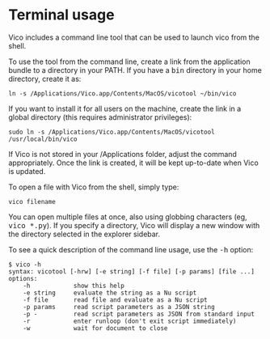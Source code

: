# Terminal usage

Vico includes a command line tool that can be used to launch vico from
the shell.

To use the tool from the command line, create a link from the
application bundle to a directory in your PATH. If you have a
<kbd>bin</kbd> directory in your home directory, create it as:

	ln -s /Applications/Vico.app/Contents/MacOS/vicotool ~/bin/vico

If you want to install it for all users on the machine, create the link
in a global directory (this requires administrator privileges):

	sudo ln -s /Applications/Vico.app/Contents/MacOS/vicotool /usr/local/bin/vico

If Vico is not stored in your /Applications folder, adjust the command
appropriately. Once the link is created, it will be kept up-to-date
when Vico is updated.

To open a file with Vico from the shell, simply type:

	vico filename

You can open multiple files at once, also using globbing characters (eg,
<kbd>vico *.py</kbd>). If you specify a directory, Vico will display a
new window with the directory selected in the explorer sidebar.

To see a quick description of the command line usage, use the
<kbd>-h</kbd> option:

	$ vico -h
	syntax: vicotool [-hrw] [-e string] [-f file] [-p params] [file ...]
	options:
	    -h            show this help
	    -e string     evaluate the string as a Nu script
	    -f file       read file and evaluate as a Nu script
	    -p params     read script parameters as a JSON string
	    -p -          read script parameters as JSON from standard input
	    -r            enter runloop (don't exit script immediately)
	    -w            wait for document to close


